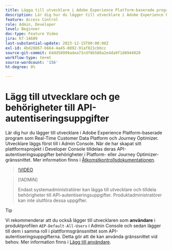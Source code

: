```yaml
---
title: Lägga till utvecklare i Adobe Experience Platform-baserade program
description: Lär dig hur du lägger till utvecklare i Adobe Experience Platform-baserade program och ger behörigheter till API-autentiseringsuppgifter
feature: Access Control
role: Admin, Developer
level: Beginner
doc-type: Feature Video
jira: KT-14689
last-substantial-update: 2023-12-15T00:00:00Z
exl-id: 4bd28867-b664-4a45-8892-91af821cbbcc
source-git-commit: 64dd58999adea73cdf8b580a2e4da9f1d8944020
workflow-type: tm+mt
source-wordcount: '156'
ht-degree: 0%

---
```


# Lägg till utvecklare och ge behörigheter till API-autentiseringsuppgifter

Lär dig hur du lägger till utvecklare i Adobe Experience Platform-baserade program som Real-Time Customer Data Platform och Journey Optimizer. Utvecklare läggs först till i Admin Console. När de har skapat sitt plattformsprojekt i Developer Console tilldelas deras API-autentiseringsuppgifter behörigheter i Platform- eller Journey Optimizer-gränssnittet. Mer information finns i [Åtkomstkontrollsdokumentationen](https://experienceleague.adobe.com/docs/experience-platform/access-control/home.html?lang=sv-SE).

>[!VIDEO](https://video.tv.adobe.com/v/3446402?learn=on&enablevpops&captions=swe)

>[!ADMIN]
>
>Endast systemadministratörer kan lägga till utvecklare och tilldela behörigheter till API-autentiseringsuppgifter. Produktadministratörer kan inte slutföra dessa uppgifter.

>[!TIP]
>
>Vi rekommenderar att du också lägger till utvecklaren som **användare** i produktprofilen `AEP-Default-All-Users` i Admin Console och sedan lägger till dem i samma roll i plattformsgränssnittet som API-autentiseringsuppgifterna. Detta gör att de kan använda gränssnittet vid behov. Mer information finns i [Lägg till användare](add-users.md).
